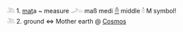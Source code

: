 𓍅 1. [mat](mat)a ~ measure 𓌴𓏏 maß medi [𓄟](𓄟) middle 𓄠 M symbol!  
𓍅 2. ground   ⇔ Mother earth @ [Cosmos](Cosmos) 